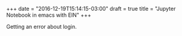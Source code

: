 +++
date = "2016-12-19T15:14:15-03:00"
draft = true
title = "Jupyter Notebook in emacs with EIN"
+++


Getting an error about login.
